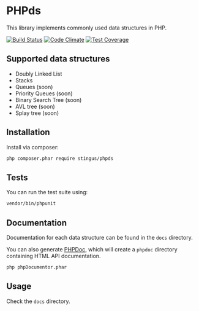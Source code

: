 
# PHPds
This library implements commonly used data structures in PHP.

[![Build Status](https://travis-ci.org/stingus/phpds.svg?branch=master)](https://travis-ci.org/stingus/phpds)
[![Code Climate](https://codeclimate.com/github/stingus/phpds/badges/gpa.svg)](https://codeclimate.com/github/stingus/phpds)
[![Test Coverage](https://codeclimate.com/github/stingus/phpds/badges/coverage.svg)](https://codeclimate.com/github/stingus/phpds/coverage)

## Supported data structures

- Doubly Linked List
- Stacks
- Queues (soon)
- Priority Queues (soon)
- Binary Search Tree (soon)
- AVL tree (soon)
- Splay tree (soon)

## Installation

Install via composer:

```sh
php composer.phar require stingus/phpds
```
## Tests

You can run the test suite using:

```sh
vendor/bin/phpunit
```

## Documentation

Documentation for each data structure can be found in the `docs` directory.

You can also generate [PHPDoc](https://www.phpdoc.org/), which will create a `phpdoc` directory containing HTML API documentation.

```sh
php phpDocumentor.phar
```

## Usage

Check the `docs` directory.

